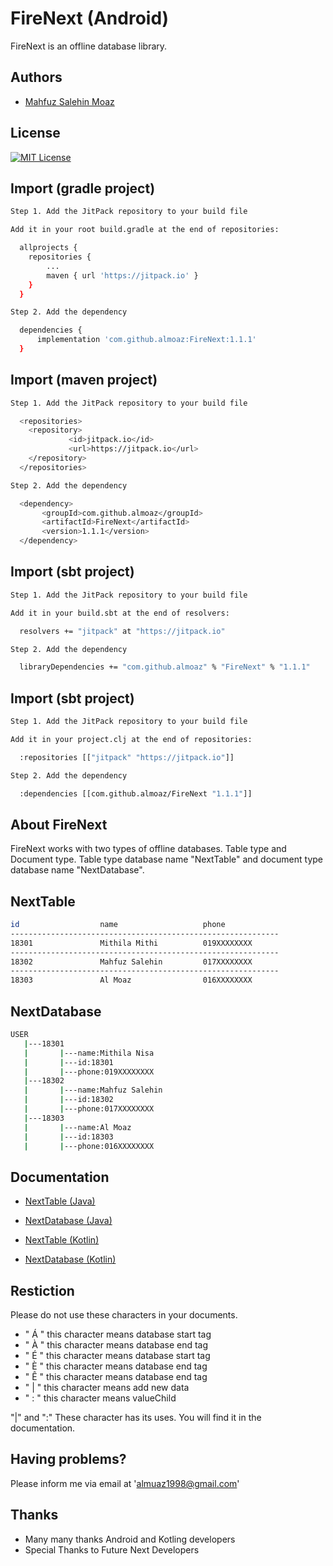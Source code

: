 # FireNext (Android)

FireNext is an offline database library.


## Authors

- [Mahfuz Salehin Moaz](https://www.github.com/almoaz)


## License
[![MIT License](https://img.shields.io/badge/License-MIT-green.svg)](https://github.com/almoaz/FireNext/blob/master/LICENSE)




## Import (gradle project)

```bash
Step 1. Add the JitPack repository to your build file

Add it in your root build.gradle at the end of repositories:

  allprojects {
	repositories {
		...
		maven { url 'https://jitpack.io' }
	}
  }

Step 2. Add the dependency

  dependencies {
	  implementation 'com.github.almoaz:FireNext:1.1.1'
  }

```

## Import (maven project)

```bash
Step 1. Add the JitPack repository to your build file

  <repositories>
	<repository>
             <id>jitpack.io</id>
             <url>https://jitpack.io</url>
	</repository>
  </repositories>

Step 2. Add the dependency

  <dependency>
       <groupId>com.github.almoaz</groupId>
       <artifactId>FireNext</artifactId>
       <version>1.1.1</version>
  </dependency>

```

## Import (sbt project)

```bash
Step 1. Add the JitPack repository to your build file

Add it in your build.sbt at the end of resolvers:

  resolvers += "jitpack" at "https://jitpack.io"

Step 2. Add the dependency

  libraryDependencies += "com.github.almoaz" % "FireNext" % "1.1.1"	

```
## Import (sbt project)

```bash
Step 1. Add the JitPack repository to your build file

Add it in your project.clj at the end of repositories:

  :repositories [["jitpack" "https://jitpack.io"]]

Step 2. Add the dependency

  :dependencies [[com.github.almoaz/FireNext "1.1.1"]]	

```
    
    
## About FireNext

FireNext works with two types of offline databases. Table type and Document type. Table type database name "NextTable" and document type database name "NextDatabase".

## NextTable

```bash
id                  name                   phone 
------------------------------------------------------------
18301               Mithila Mithi          019XXXXXXXX
------------------------------------------------------------
18302               Mahfuz Salehin         017XXXXXXXX
------------------------------------------------------------
18303               Al Moaz                016XXXXXXXX

```

## NextDatabase

```bash
USER
   |---18301
   |       |---name:Mithila Nisa
   |       |---id:18301
   |       |---phone:019XXXXXXXX
   |---18302
   |       |---name:Mahfuz Salehin
   |       |---id:18302
   |       |---phone:017XXXXXXXX
   |---18303
   |       |---name:Al Moaz
   |       |---id:18303
   |       |---phone:016XXXXXXXX

```


## Documentation

- [NextTable (Java)](https://github.com/almoaz/FireNext/blob/master/NextTable.md)
- [NextDatabase (Java)](https://github.com/almoaz/FireNext/blob/master/NextDatabase.md)


- [NextTable (Kotlin)](https://github.com/almoaz/FireNext/blob/master/NextTable(kt).md)
- [NextDatabase (Kotlin)](https://github.com/almoaz/FireNext/blob/master/NextDatabase(kt).md)


## Restiction

Please do not use these characters in your documents.

- " Á " this character means database start tag
- " À " this character means database end tag
- " É " this character means database start tag
- " È " this character means database end tag
- " Ê " this character means database end tag
- " | " this character means add new data
- " : " this character means valueChild

"|" and ":" These character has its uses. You will find it in the documentation.


## Having problems?

Please inform me via email at 'almuaz1998@gmail.com'


## Thanks

- Many many thanks Android and Kotling developers
- Special Thanks to Future Next Developers


